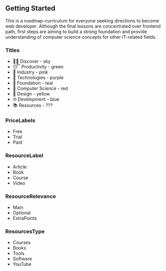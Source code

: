 ## Getting Started

This is a roadmap-curriculum for everyone seeking directions to become web developer. Although the final lessons are concentrated over frontend path, first steps are aiming to build a strong foundation and provide understanding of computer science concepts for other IT-related fields.

### Titles

- 😶‍🌫️ Discover - sky
- 😴 Productivity - green
- 🤩 Industry - pink
- 🤯 Technologies - purple
- 🧐 Foundation - teal
- 🥸 Computer Science - red
- 🫣 Design - yellow
- 🤓 Development - blue
- 📚 Resources - ???

### PriceLabels

- Free
- Trial
- Paid

### ResourceLabel

- Article
- Book
- Course
- Video

### ResourceRelevance

- Main
- Optional
- ExtraPoints

### ResourcesType

- Courses
- Books
- Tools
- Software
- YouTube
